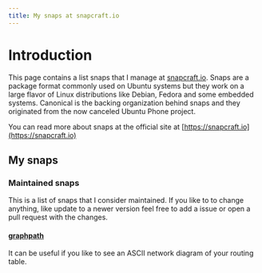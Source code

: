 ```yaml
---
title: My snaps at snapcraft.io
---
```


# Introduction

This page contains a list snaps that I manage at [snapcraft.io](https://snapcraft.io). Snaps are a package format commonly used on Ubuntu systems but they work on a large flavor of Linux distributions like Debian, Fedora and some embedded systems. Canonical is the backing organization behind snaps and they originated from the now canceled Ubuntu Phone project.

You can read more about snaps at the official site at [https://snapcraft.io](https://snapcraft.io)

## My snaps

### Maintained snaps

This is a list of snaps that I consider maintained. If you like to to change anything, like update to a newer version feel free to add a issue or open a pull request with the changes.

#### [graphpath](/graphpath)

It can be useful if you like to see an ASCII network diagram of your routing table.
